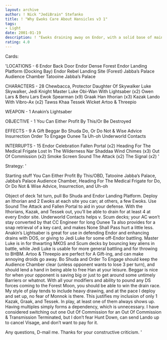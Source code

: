 ```yaml
---
layout: archive
author: ! Nick "JediBrain" Stefanko
title: ! "Why Ewoks Care About Hansicles v3 1"
tags:
- Light
date: 2001-01-19
description: ! "Ewoks draining away on Endor, with a solid base of mains running everywhere else where need be to quell DS resistance."
rating: 4.0
---
```

Cards: 

'LOCATIONS - 6
Endor Back Door
Endor Dense Forest
Endor Landing Platform (Docking Bay)
Endor Rebel Landing Site (Forest)
Jabba’s Palace Audience Chamber
Tatooine Jabba’s Palace

CHARACTERS - 28
Chewbacca, Protector
Daughter Of Skywalker
Luke Skywalker, Jedi Knight
Master Luke
Obi-Wan With Lightsaber (x2)
Owen Lars & Beru Lars
Ewok Spearman (x9)
Graak
Han
Ithorian (x3)
Kazak
Lando With Vibro-Ax (x2)
Tawss Khaa
Tessek
Wicket
Artoo & Threepio

WEAPON - 1
Anakin’s Lightsaber

OBJECTIVE - 1
You Can Either Profit By This/Or Be Destroyed

EFFECTS - 9
A Gift
Beggar
Bo Shuda
Do, Or Do Not & Wise Advice
Insurrection
Order To Engage
Ounee Ta
Uh-oh
Underworld Contacts

INTERRUPTS - 15
Endor Celebration
Fallen Portal (x2)
Heading For The Medical Frigate
Lost In The Wilderness
Nar Shaddaa Wind Chimes (x3)
Out Of Commission (x2)
Smoke Screen
Sound The Attack (x2)
The Signal (x2) '

Strategy: '

Starting stuff
You Can Either Profit By This/OBD, Tatooine Jabba’s Palace, Jabba’s Palace Audience Chamber, Heading For The Medical Frigate for Do, Or Do Not & Wise Advice, Insurrection, and Uh-oh

Object of deck
1st turn, pull Bo Shuda and Endor Landing Platform.  Deploy an Ithorian and 2 Ewoks at each site you can; at others, a few Ewoks.  Use Sound The Attack and Fallen Portal to aid in your defense.  With the Ithorians, Kazak, and Tessek out, you’ll be able to drain for at least 4 at every Endor site.
Underworld Contacts helps v. Scum decks; your AC won’t stay converted by that CC Engineer for long  Ounee Ta also provides for a snap retrieval of a key card, and makes None Shall Pass hurt a little less.
Anakin’s Lightsaber is great for use in defending Endor and enhancing drains with DOS, or giving to Jedi Luke for some off-Endor battling.  Master Luke is in for thwarting MKOS and Scum decks by bouncing key aliens in battle, while Jedi Luke is usable for more general battling and for throwing to BHBM.  Artoo & Threepio are perfect for A Gift-ing, and can make annoying droids go away.
Bo Shuda and Order To Engage should keep the Audience Chamber clear (unless opponent wants to lose 3 per turn), and should lend a hand in being able to free Han at your leisure.
Beggar is nice for when your opponent is saving big or just to get around some untimely Barriers or whatnot.
With all your modifiers and ability to pound any DS forces coming to the Forest Moon, you should be able to win the drain race.
My style of play tends to include heavy drawing, and at the pace I deploy and set up, no fear of Monnok is there.  This justifies my inclusion of only 1 Kazak, Graak, and Tessek.  In play, at least one of them always shows up.  Having multiples simply forms a dependency, which is unnecessary.
I have considered switching out one Out Of Commission for an Out Of Commission & Transmission Terminated, but I don’t fear Hunt Down, can send Lando up to cancel Visage, and don’t want to pay for it.

Any questions, D-mail me.  Thanks for your constructive criticism. '